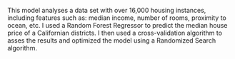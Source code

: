 This model analyses a data set with over 16,000 housing instances, including features such as: median income, number of rooms, proximity to ocean, etc. I used a Random Forest Regressor to predict the median house price of a Californian districts. I then used a cross-validation algorithm to asses the results and optimized the model using a Randomized Search algorithm. 
